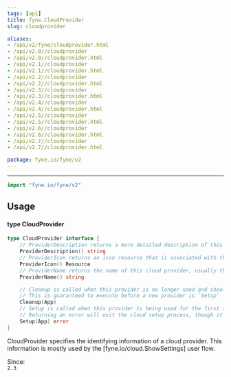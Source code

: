 ```yaml
---
tags: [api]
title: fyne.CloudProvider
slug: cloudprovider

aliases:
- /api/v2/fyne/cloudprovider.html
- /api/v2.0//cloudprovider
- /api/v2.0//cloudprovider.html
- /api/v2.1//cloudprovider
- /api/v2.1//cloudprovider.html
- /api/v2.2//cloudprovider
- /api/v2.2//cloudprovider.html
- /api/v2.3//cloudprovider
- /api/v2.3//cloudprovider.html
- /api/v2.4//cloudprovider
- /api/v2.4//cloudprovider.html
- /api/v2.5//cloudprovider
- /api/v2.5//cloudprovider.html
- /api/v2.6//cloudprovider
- /api/v2.6//cloudprovider.html
- /api/v2.7//cloudprovider
- /api/v2.7//cloudprovider.html

package: fyne.io/fyne/v2
---
```



---
```go
import "fyne.io/fyne/v2"
```

## Usage

#### type CloudProvider

```go
type CloudProvider interface {
	// ProviderDescription returns a more detailed description of this cloud provider.
	ProviderDescription() string
	// ProviderIcon returns an icon resource that is associated with the given cloud service.
	ProviderIcon() Resource
	// ProviderName returns the name of this cloud provider, usually the name of the service it uses.
	ProviderName() string

	// Cleanup is called when this provider is no longer used and should be disposed.
	// This is guaranteed to execute before a new provider is `Setup`
	Cleanup(App)
	// Setup is called when this provider is being used for the first time.
	// Returning an error will exit the cloud setup process, though it can be retried.
	Setup(App) error
}
```

CloudProvider specifies the identifying information of a cloud provider. This information is mostly used by the [fyne.io/cloud.ShowSettings] user flow.


<div class="since">Since: <code>
2.3</code></div>
